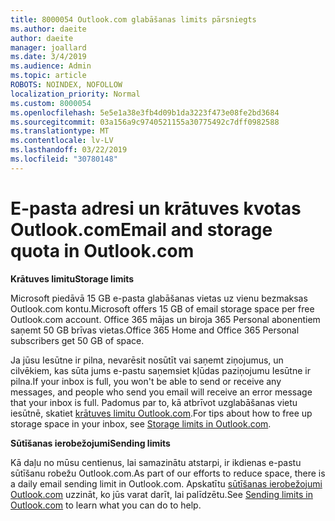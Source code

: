 ```yaml
---
title: 8000054 Outlook.com glabāšanas limits pārsniegts
ms.author: daeite
author: daeite
manager: joallard
ms.date: 3/4/2019
ms.audience: Admin
ms.topic: article
ROBOTS: NOINDEX, NOFOLLOW
localization_priority: Normal
ms.custom: 8000054
ms.openlocfilehash: 5e5e1a38e3fb4d09b1da3223f473e08fe2bd3684
ms.sourcegitcommit: 03a156a9c9740521155a30775492c7dff0982588
ms.translationtype: MT
ms.contentlocale: lv-LV
ms.lasthandoff: 03/22/2019
ms.locfileid: "30780148"
---
```

# <a name="email-and-storage-quota-in-outlookcom"></a><span data-ttu-id="3a7b5-102">E-pasta adresi un krātuves kvotas Outlook.com</span><span class="sxs-lookup"><span data-stu-id="3a7b5-102">Email and storage quota in Outlook.com</span></span>

<span data-ttu-id="3a7b5-103">**Krātuves limitu**</span><span class="sxs-lookup"><span data-stu-id="3a7b5-103">**Storage limits**</span></span>

<span data-ttu-id="3a7b5-104">Microsoft piedāvā 15 GB e-pasta glabāšanas vietas uz vienu bezmaksas Outlook.com kontu.</span><span class="sxs-lookup"><span data-stu-id="3a7b5-104">Microsoft offers 15 GB of email storage space per free Outlook.com account.</span></span> <span data-ttu-id="3a7b5-105">Office 365 mājas un biroja 365 Personal abonentiem saņemt 50 GB brīvas vietas.</span><span class="sxs-lookup"><span data-stu-id="3a7b5-105">Office 365 Home and Office 365 Personal subscribers get 50 GB of space.</span></span>
  
<span data-ttu-id="3a7b5-106">Ja jūsu Iesūtne ir pilna, nevarēsit nosūtīt vai saņemt ziņojumus, un cilvēkiem, kas sūta jums e-pastu saņemsiet kļūdas paziņojumu Iesūtne ir pilna.</span><span class="sxs-lookup"><span data-stu-id="3a7b5-106">If your inbox is full, you won't be able to send or receive any messages, and people who send you email will receive an error message that your inbox is full.</span></span> <span data-ttu-id="3a7b5-107">Padomus par to, kā atbrīvot uzglabāšanas vietu iesūtnē, skatiet [krātuves limitu Outlook.com](https://go.microsoft.com/fwlink/p/?linkid=2001900&amp;clcid=0x409).</span><span class="sxs-lookup"><span data-stu-id="3a7b5-107">For tips about how to free up storage space in your inbox, see [Storage limits in Outlook.com](https://go.microsoft.com/fwlink/p/?linkid=2001900&amp;clcid=0x409).</span></span>

<span data-ttu-id="3a7b5-108">**Sūtīšanas ierobežojumi**</span><span class="sxs-lookup"><span data-stu-id="3a7b5-108">**Sending limits**</span></span>

<span data-ttu-id="3a7b5-109">Kā daļu no mūsu centienus, lai samazinātu atstarpi, ir ikdienas e-pastu sūtīšanu robežu Outlook.com.</span><span class="sxs-lookup"><span data-stu-id="3a7b5-109">As part of our efforts to reduce space, there is a daily email sending limit in Outlook.com.</span></span> <span data-ttu-id="3a7b5-110">Apskatītu [sūtīšanas ierobežojumi Outlook.com](https://support.office.com/article/279ee200-594c-40f0-9ec8-bb6af7735c2e) uzzināt, ko jūs varat darīt, lai palīdzētu.</span><span class="sxs-lookup"><span data-stu-id="3a7b5-110">See [Sending limits in Outlook.com](https://support.office.com/article/279ee200-594c-40f0-9ec8-bb6af7735c2e) to learn what you can do to help.</span></span>